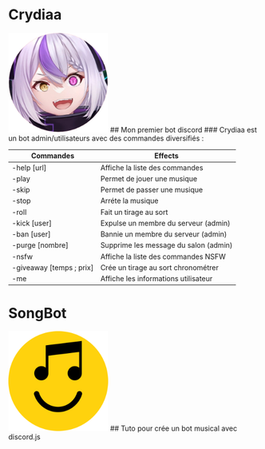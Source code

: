 # Crydiaa
<img style="height:200px; with:200px;" src="Crydiaa.png">
## Mon premier bot discord
### Crydiaa est un bot admin/utilisateurs avec des commandes diversifiés :

| Commandes  | Effects |
| ------------- | ------------- |
| -help [url]  | Affiche la liste des commandes  |
| -play  | Permet de jouer une musique  |
| -skip  | Permet de passer une musique  |
| -stop  | Arréte la musique  |
| -roll  | Fait un tirage au sort  |
| -kick [user]  | Expulse un membre du serveur (admin)  |
| -ban [user]  | Bannie un membre du serveur (admin)  |
| -purge [nombre]  | Supprime les message du salon (admin)  |
| -nsfw  | Affiche la liste des commandes NSFW  |
| -giveaway [temps ; prix] | Crée un tirage au sort chronométrer  |
| -me  | Affiche les informations utilisateur  |

# SongBot

<img style="height:200px; with:200px;" src="songbot.png">
## Tuto pour crée un bot musical avec discord.js
